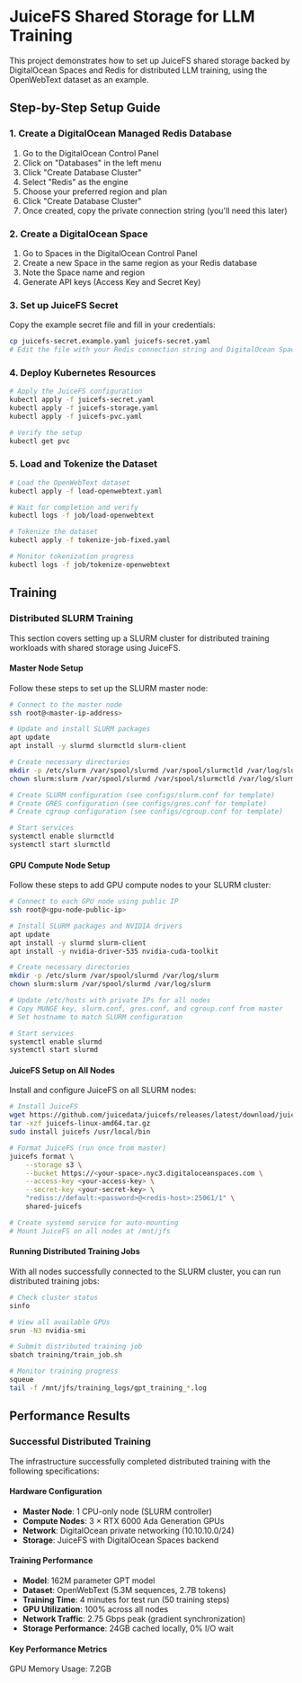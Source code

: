 # JuiceFS Shared Storage for LLM Training

This project demonstrates how to set up JuiceFS shared storage backed by DigitalOcean Spaces and Redis for distributed LLM training, using the OpenWebText dataset as an example.

## Step-by-Step Setup Guide

### 1. Create a DigitalOcean Managed Redis Database

1. Go to the DigitalOcean Control Panel
2. Click on "Databases" in the left menu
3. Click "Create Database Cluster"
4. Select "Redis" as the engine
5. Choose your preferred region and plan
6. Click "Create Database Cluster"
7. Once created, copy the private connection string (you'll need this later)

### 2. Create a DigitalOcean Space

1. Go to Spaces in the DigitalOcean Control Panel
2. Create a new Space in the same region as your Redis database
3. Note the Space name and region
4. Generate API keys (Access Key and Secret Key)

### 3. Set up JuiceFS Secret

Copy the example secret file and fill in your credentials:

```bash
cp juicefs-secret.example.yaml juicefs-secret.yaml
# Edit the file with your Redis connection string and DigitalOcean Spaces credentials
```

### 4. Deploy Kubernetes Resources

```bash
# Apply the JuiceFS configuration
kubectl apply -f juicefs-secret.yaml
kubectl apply -f juicefs-storage.yaml
kubectl apply -f juicefs-pvc.yaml

# Verify the setup
kubectl get pvc
```

### 5. Load and Tokenize the Dataset

```bash
# Load the OpenWebText dataset
kubectl apply -f load-openwebtext.yaml

# Wait for completion and verify
kubectl logs -f job/load-openwebtext

# Tokenize the dataset
kubectl apply -f tokenize-job-fixed.yaml

# Monitor tokenization progress
kubectl logs -f job/tokenize-openwebtext
```

## Training

### Distributed SLURM Training

This section covers setting up a SLURM cluster for distributed training workloads with shared storage using JuiceFS.

#### Master Node Setup

Follow these steps to set up the SLURM master node:

```bash
# Connect to the master node
ssh root@<master-ip-address>

# Update and install SLURM packages
apt update
apt install -y slurmd slurmctld slurm-client

# Create necessary directories
mkdir -p /etc/slurm /var/spool/slurmd /var/spool/slurmctld /var/log/slurm
chown slurm:slurm /var/spool/slurmd /var/spool/slurmctld /var/log/slurm

# Create SLURM configuration (see configs/slurm.conf for template)
# Create GRES configuration (see configs/gres.conf for template)  
# Create cgroup configuration (see configs/cgroup.conf for template)

# Start services
systemctl enable slurmctld
systemctl start slurmctld
```

#### GPU Compute Node Setup

Follow these steps to add GPU compute nodes to your SLURM cluster:

```bash
# Connect to each GPU node using public IP
ssh root@<gpu-node-public-ip>

# Install SLURM packages and NVIDIA drivers
apt update
apt install -y slurmd slurm-client
apt install -y nvidia-driver-535 nvidia-cuda-toolkit

# Create necessary directories
mkdir -p /etc/slurm /var/spool/slurmd /var/log/slurm
chown slurm:slurm /var/spool/slurmd /var/log/slurm

# Update /etc/hosts with private IPs for all nodes
# Copy MUNGE key, slurm.conf, gres.conf, and cgroup.conf from master
# Set hostname to match SLURM configuration

# Start services
systemctl enable slurmd
systemctl start slurmd
```

#### JuiceFS Setup on All Nodes

Install and configure JuiceFS on all SLURM nodes:

```bash
# Install JuiceFS
wget https://github.com/juicedata/juicefs/releases/latest/download/juicefs-linux-amd64.tar.gz
tar -xzf juicefs-linux-amd64.tar.gz
sudo install juicefs /usr/local/bin

# Format JuiceFS (run once from master)
juicefs format \
    --storage s3 \
    --bucket https://<your-space>.nyc3.digitaloceanspaces.com \
    --access-key <your-access-key> \
    --secret-key <your-secret-key> \
    "rediss://default:<password>@<redis-host>:25061/1" \
    shared-juicefs

# Create systemd service for auto-mounting
# Mount JuiceFS on all nodes at /mnt/jfs
```

#### Running Distributed Training Jobs

With all nodes successfully connected to the SLURM cluster, you can run distributed training jobs:

```bash
# Check cluster status
sinfo

# View all available GPUs
srun -N3 nvidia-smi

# Submit distributed training job
sbatch training/train_job.sh

# Monitor training progress
squeue
tail -f /mnt/jfs/training_logs/gpt_training_*.log
```

## Performance Results

### Successful Distributed Training

The infrastructure successfully completed distributed training with the following specifications:

#### Hardware Configuration
- **Master Node**: 1 CPU-only node (SLURM controller)
- **Compute Nodes**: 3 × RTX 6000 Ada Generation GPUs
- **Network**: DigitalOcean private networking (10.10.10.0/24)
- **Storage**: JuiceFS with DigitalOcean Spaces backend

#### Training Performance
- **Model**: 162M parameter GPT model
- **Dataset**: OpenWebText (5.3M sequences, 2.7B tokens)
- **Training Time**: 4 minutes for test run (50 training steps)
- **GPU Utilization**: 100% across all nodes
- **Network Traffic**: 2.75 Gbps peak (gradient synchronization)
- **Storage Performance**: 24GB cached locally, 0% I/O wait

#### Key Performance Metrics

GPU Memory Usage: 7.2GB